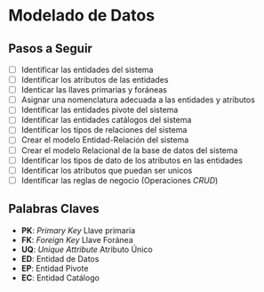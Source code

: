# Modelado de Datos

## Pasos a Seguir

- [ ] Identificar las entidades del sistema
- [ ] Identificar los atributos de las entidades
- [ ] Identicar las llaves primarias y foráneas
- [ ] Asignar una nomenclatura adecuada a las entidades y atributos
- [ ] Identificar las entidades pivote del sistema
- [ ] Identificar las entidades catálogos del sistema
- [ ] Identificar los tipos de relaciones del sistema
- [ ] Crear el modelo Entidad-Relación del sistema
- [ ] Crear el modelo Relacional de la base de datos del sistema
- [ ] Identificar los tipos de dato de los atributos en las entidades
- [ ] Identificar los atributos que puedan ser unicos
- [ ] Identificar las reglas de negocio (Operaciones _CRUD_)

## Palabras Claves

- **PK**: _Primary Key_ Llave primaria
- **FK**: _Foreign Key_ Llave Foránea
- **UQ**: _Unique Attribute_ Atributo Único
- **ED**: Entidad de Datos
- **EP**: Entidad Pivote
- **EC**: Entidad Catálogo
